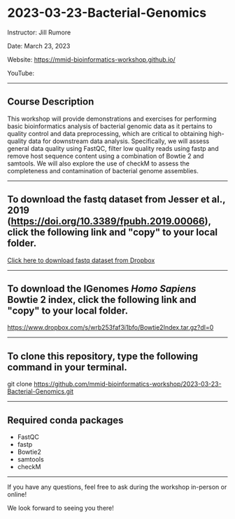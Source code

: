 # 2023-03-23-Bacterial-Genomics

Instructor: Jill Rumore

Date: March 23, 2023

Website: https://mmid-bioinformatics-workshop.github.io/

YouTube: 

---

## Course Description 

This workshop will provide demonstrations and exercises for performing basic bioinformatics analysis of bacterial genomic data as it pertains to quality control and data preprocessing, which are critical to obtaining high-quality data for downstream data analysis. Specifically, we will assess general data quality using FastQC, filter low quality reads using fastp and remove host sequence content using a combination of Bowtie 2 and samtools.  We will also explore the use of checkM to assess the completeness and contamination of bacterial genome assemblies.

---

## To download the fastq dataset from Jesser et al., 2019 (https://doi.org/10.3389/fpubh.2019.00066), click the following link and "copy" to your local folder.

[Click here to download fastq dataset from Dropbox](https://www.dropbox.com/scl/fo/gx9ef004h5l537d58gk13/h?dl=0&rlkey=ouafrzefs7wv9nhbabzhhu9yb)

---

## To download the IGenomes *Homo Sapiens* Bowtie 2 index, click the following link and "copy" to your local folder.

https://www.dropbox.com/s/wrb253faf3i1bfo/Bowtie2Index.tar.gz?dl=0

---

## To clone this repository, type the following command in your terminal.

git clone https://github.com/mmid-bioinformatics-workshop/2023-03-23-Bacterial-Genomics.git

---

## Required conda packages

- FastQC
- fastp
- Bowtie2
- samtools
- checkM

---

If you have any questions, feel free to ask during the workshop in-person or online!

We look forward to seeing you there!

